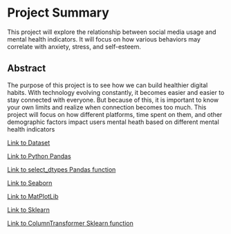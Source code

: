 # Project Summary

This project will explore the relationship between social media usage and mental health indicators. It will focus on how various behaviors may correlate with anxiety, stress, and self-esteem. 


## Abstract 

The purpose of this project is to see how we can build healthier digital habits. With technology evolving constantly, it becomes easier and easier to stay connected with everyone. But because of this, it is important to know your own limits and realize when connection becomes too much. This project will focus on how different platforms, time spent on them, and other demographic factors impact users mental heath based on different mental health indicators

[Link to Dataset](https://www.kaggle.com/datasets/souvikahmed071/social-media-and-mental-health)

[Link to Python Pandas](https://pandas.pydata.org/pandas-docs/stable/)

[Link to select_dtypes Pandas function](https://pandas.pydata.org/docs/reference/api/pandas.DataFrame.select_dtypes.html)


[Link to Seaborn](https://seaborn.pydata.org/api.html)

[Link to MatPlotLib](https://pandas.pydata.org/pandas-docs/version/0.13.1/visualization.html)

[Link to Sklearn](https://scikit-learn.org/stable/modules/linear_model.html)


[Link to ColumnTransformer Sklearn function](https://scikit-learn.org/1.5/modules/generated/sklearn.compose.ColumnTransformer.html)

